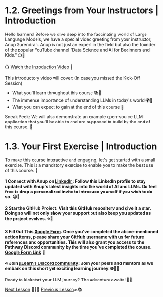 # 1.2. Greetings from Your Instructors | Introduction

Hello learners! Before we dive deep into the fascinating world of Large Language Models, we have a special video greeting from your instructor, Anup Surendran. Anup is not just an expert in the field but also the founder of the popular YouTube channel "Data Science and AI for Beginners and Kids." 📺🎥

📺 [Watch the Introduction Video](https://www.youtube.com/watch?v=SJSyCH5yDSU) 🎥

This introductory video will cover: (In case you missed the Kick-Off Session)

- What you'll learn throughout this course 📚🧠
- The immense importance of understanding LLMs in today's world 🌍🌟
- What you can expect to gain at the end of this course 🚀

Sneak Peek: We will also demonstrate an example open-source LLM application that you'll be able to and are supposed to build by the end of this course. 🎉

# 1.3. Your First Exercise | Introduction

To make this course interactive and engaging, let's get started with a small exercise. This is a mandatory exercise to enable you to make the best use of this course. 💪

#### 1 Connect with Anup on [LinkedIn](https://www.linkedin.com/in/anupsurendran/): Follow this LinkedIn profile to stay updated with Anup's latest insights into the world of AI and LLMs. Do feel free to drop a personalized invite to introduce yourself if you wish to do so. 😉👋

#### 2 Star the [GitHub Project](https://github.com/pathwaycom/llm-app): Visit this GitHub repository and give it a star. Doing so will not only show your support but also keep you updated as the project evolves. ⭐🚀

#### 3 Fill Out This [Google Form](). Once you’ve completed the above-mentioned action items, please share your GitHub username with us for future references and opportunities. This will also grant you access to the Pathway Discord community by the time you’ve completed the course. [Google Form Link](#) 📝

#### 4 Join [µLearn’s Discord community](https://mulearn.org): Join your peers and mentors as we embark on this short yet exciting learning journey. 🌐👥🚀

Ready to kickstart your LLM journey? The adventure awaits! 🚀🌟

[Next Lesson](Task-1.md) 📖👣🔜
[Previous Lesson](https://github.com/gtech-mulearn/Pathway-AI-Bootcamp/edit/main/Introduction%20Part-1.md)🔙📚
